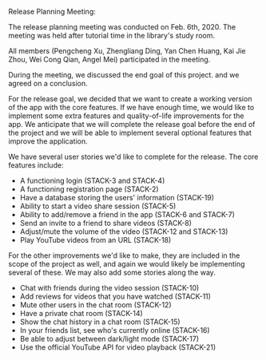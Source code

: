 Release Planning Meeting:

The release planning meeting was conducted on Feb. 6th, 2020. The meeting was held after tutorial time in the library's study room.

All members (Pengcheng Xu, Zhengliang Ding, Yan Chen Huang, Kai Jie Zhou, Wei Cong Qian, Angel Mei) participated in the meeting.

During the meeting, we discussed the end goal of this project. and we agreed on a conclusion.

For the release goal, we decided that we want to create a working version of the app with the core features. If we have enough time, we would like to implement some extra features and quality-of-life improvements for the app. We anticipate that we will complete the release goal before the end of the project and we will be able to implement several optional features that improve the application.

We have several user stories we'd like to complete for the release. The core features include:
- A functioning login (STACK-3 and STACK-4)
- A functioning registration page (STACK-2)
- Have a database storing the users' information (STACK-19)
- Ability to start a video share session (STACK-5)
- Ability to add/remove a friend in the app (STACK-6 and STACK-7)
- Send an invite to a friend to share videos (STACK-8)
- Adjust/mute the volume of the video (STACK-12 and STACK-13)
- Play YouTube videos from an URL (STACK-18)

For the other improvements we'd like to make, they are included in the scope of the project as well, and again we would likely be implementing several of these. We may also add some stories along the way.
- Chat with friends during the video session (STACK-10)
- Add reviews for videos that you have watched (STACK-11)
- Mute other users in the chat room (STACK-12)
- Have a private chat room (STACK-14)
- Show the chat history in a chat room (STACK-15)
- In your friends list, see who's currently online (STACK-16)
- Be able to adjust between dark/light mode (STACK-17)
- Use the official YouTube API for video playback (STACK-21)

